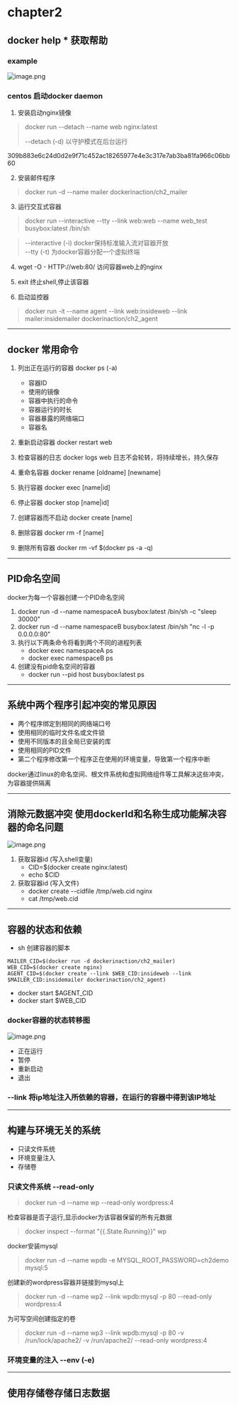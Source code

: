 # chapter2

## docker help * 获取帮助

### example

![image.png](https://upload-images.jianshu.io/upload_images/5977684-227a22b56a590141.png?imageMogr2/auto-orient/strip%7CimageView2/2/w/1240)

### centos 启动docker daemon


1. 安装启动nginx镜像
> docker run --detach --name web nginx:latest
> 
> --detach  (-d)  以守护模式在后台运行 

309b883e6c24d0d2e9f71c452ac18265977e4e3c317e7ab3ba81fa966c06bb60

2. 安装邮件程序
> docker run -d --name mailer dockerinaction/ch2_mailer

3. 运行交互式容器
> docker run --interactive --tty --link web:web --name web_test busybox:latest /bin/sh

> --interactive (-i) docker保持标准输入流对容器开放     
> --tty (-t)    为docker容器分配一个虚拟终端

4. wget -O - HTTP://web:80/ 访问容器web上的nginx

5. exit 终止shell,停止该容器

6. 启动监控器
> docker run -it --name agent --link web:insideweb --link mailer:insidemailer dockerinaction/ch2_agent

---
## docker 常用命令
1. 列出正在运行的容器 docker ps (-a)
    - 容器ID
    - 使用的镜像
    - 容器中执行的命令
    - 容器运行的时长
    - 容器暴露的网络端口
    - 容器名

2. 重新启动容器         docker restart web

3. 检查容器的日志       docker logs web 日志不会轮转，将持续增长，持久保存
   
4. 重命名容器           docker rename [oldname] [newname]

5. 执行容器             docker exec [name|id]

6. 停止容器             docker stop [name|id]

7. 创建容器而不启动      docker create [name]

8. 删除容器             docker rm -f [name]

9. 删除所有容器         docker rm -vf $(docker ps -a -q)

---
## PID命名空间
docker为每一个容器创建一个PID命名空间

1. docker run -d --name namespaceA busybox:latest /bin/sh -c "sleep 30000"
2. docker run -d --name namespaceB busybox:latest /bin/sh "nc -l -p 0.0.0.0:80"
3. 执行以下两条命令将看到两个不同的进程列表
   - docker exec namespaceA ps
   - docker exec namespaceB ps
4. 创建没有pid命名空间的容器
   - docker run --pid host busybox:latest ps

---
## 系统中两个程序引起冲突的常见原因
- 两个程序绑定到相同的网络端口号
- 使用相同的临时文件名或文件锁
- 使用不同版本的且全局已安装的库
- 使用相同的PID文件
- 第二个程序修改第一个程序正在使用的环境变量，导致第一个程序中断

docker通过linux的命名空间、根文件系统和虚拟网络组件等工具解决这些冲突，为容器提供隔离

---
## 消除元数据冲突   使用dockerId和名称生成功能解决容器的命名问题
![image.png](https://upload-images.jianshu.io/upload_images/5977684-4cd424a66e5904bc.png?imageMogr2/auto-orient/strip%7CimageView2/2/w/1240)

1. 获取容器id (写入shell变量)   
   - CID=$(docker create nginx:latest)
   - echo $CID
2. 获取容器id (写入文件)
   - docker create --cidfile /tmp/web.cid nginx
   - cat /tmp/web.cid 


---
## 容器的状态和依赖

- sh 创建容器的脚本
```
MAILER_CID=$(docker run -d dockerinaction/ch2_mailer)
WEB_CID=$(docker create nginx)
AGENT_CID=$(docker create --link $WEB_CID:insideweb --link $MAILER_CID:insidemailer dockerinaction/ch2_agent)
```
- docker start $AGENT_CID
- docker start $WEB_CID

### docker容器的状态转移图

![image.png](https://upload-images.jianshu.io/upload_images/5977684-8aa9eaf13ad8fa46.png?imageMogr2/auto-orient/strip%7CimageView2/2/w/1240)

- 正在运行
- 暂停
- 重新启动
- 退出

### --link 将ip地址注入所依赖的容器，在运行的容器中得到该IP地址

---
## 构建与环境无关的系统

- 只读文件系统
- 环境变量注入
- 存储卷

### 只读文件系统    --read-only
> docker run -d --name wp --read-only wordpress:4

检查容器是否子运行,显示docker为该容器保留的所有元数据
> docker inspect --format "{{.State.Running}}" wp

docker安装mysql
> docker run -d --name wpdb -e MYSQL_ROOT_PASSWORD=ch2demo mysql:5

创建新的wordpress容器并链接到mysql上
> docker run -d --name wp2 --link wpdb:mysql -p 80 --read-only wordpress:4

为可写空间创建指定的卷
> docker run -d --name wp3 --link wpdb:mysql -p 80 -v /run/lock/apache2/ -v /run/apache2/ --read-only wordpress:4

### 环境变量的注入  --env   (-e)




---
## 使用存储卷存储日志数据





























